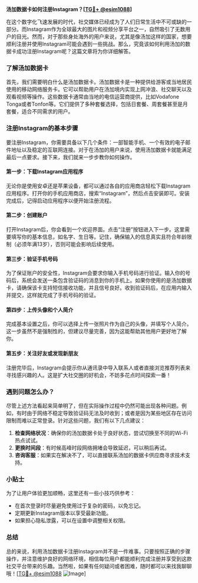 **汤加数据卡如何注册Instagram？[[TG💪+ @esim1088](https://t.me/s/esim1088)]**

在这个数字化飞速发展的时代，社交媒体已经成为了人们日常生活中不可或缺的一部分。而Instagram作为全球最大的图片和视频分享平台之一，自然吸引了无数用户的目光。然而，对于那些身处海外的用户来说，尤其是像汤加这样的国家，想要顺利注册并使用Instagram可能会遇到一些挑战。那么，究竟该如何利用汤加的数据卡成功注册Instagram呢？这篇文章将为你详细解答。

### 了解汤加数据卡

首先，我们需要明白什么是汤加数据卡。汤加数据卡是一种提供给游客或当地居民使用的移动网络服务卡。它可以帮助用户在汤加境内实现上网冲浪、社交聊天以及观看视频等操作。这些数据卡通常由当地的电信运营商提供，比如Vodafone Tonga或者Tonfon等。它们提供了多种套餐选择，包括日套餐、周套餐甚至是月套餐，适合不同需求的用户。

### 注册Instagram的基本步骤

要注册Instagram，你需要具备以下几个条件：一部智能手机、一个有效的电子邮件地址以及稳定的互联网连接。对于在汤加的用户来说，使用汤加数据卡就能满足最后一点要求。接下来，我们就来一步步教你如何操作。

#### 第一步：下载Instagram应用程序

无论你是使用安卓还是苹果设备，都可以通过各自的应用商店轻松下载Instagram应用程序。打开你的手机应用商店，搜索“Instagram”，然后点击安装即可。安装完成后，记得启动应用程序以便开始注册流程。

#### 第二步：创建账户

打开Instagram后，你会看到一个欢迎界面。点击“注册”按钮进入下一步。这里需要填写你的基本信息，如名字、生日等。记住，确保输入的信息真实且符合年龄限制（必须年满13岁），否则可能会影响后续使用。

#### 第三步：验证手机号码

为了保证账户的安全性，Instagram会要求你输入手机号码进行验证。输入你的号码后，系统会发送一条包含验证码的消息到你的手机上。如果你使用的是汤加数据卡，请确保该卡支持短信接收功能，并且信号良好。收到验证码后，在应用内输入并提交，这样就完成了手机号码的验证。

#### 第四步：上传头像和个人简介

完成基本设置之后，你可以选择上传一张照片作为自己的头像，并填写个人简介。这一步虽然不是强制性的，但建议尽量完善，因为这能帮助其他用户更好地了解你。

#### 第五步：关注好友或发现新朋友

注册完毕后，Instagram会提示你从通讯录中导入联系人或者直接浏览推荐列表来寻找感兴趣的人。这是扩大社交圈的好机会，不妨多花点时间探索一番！

### 遇到问题怎么办？

尽管上述方法看起来简单明了，但在实际操作过程中仍然可能出现各种问题。例如，有时由于网络不稳定导致验证码无法及时收到；或者是因为某些地区存在访问限制而难以正常登录。针对这些问题，我们有以下几点建议：

1. **检查网络状况**：确保你的汤加数据卡处于良好状态，尝试切换至不同的Wi-Fi热点试试。
2. **更换时间段**：有时候高峰时段网络拥堵会导致延迟，可以稍后再试。
3. **咨询客服**：如果实在解决不了，可以直接联系汤加的数据卡供应商寻求技术支持。

### 小贴士

为了让用户体验更加顺畅，这里还有一些小技巧供参考：
- 在首次登录时尽量避免使用过于复杂的密码，以免忘记。
- 定期更新Instagram版本以享受最新功能。
- 如果担心隐私泄露，可以在设置中调整相关权限。

### 总结

总的来说，利用汤加数据卡注册Instagram并不是一件难事。只要按照正确的步骤操作，并注意维护良好的网络环境，相信每位用户都能顺利完成注册并享受到这款社交平台带来的乐趣。当然啦，如果有任何疑问或者困难，随时都可以来找我聊聊哦！[[TG💪+ @esim1088](https://t.me/s/esim1088) ![Image](https://i.postimg.cc/4NQfJmqS/Snipaste-2025-05-13-00-14-12.png)]